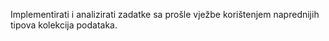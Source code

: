 Implementirati i analizirati zadatke sa prošle vježbe korištenjem naprednijih tipova
kolekcija podataka.
